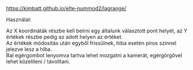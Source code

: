 https://kimbatt.github.io/elte-nummod2/lagrange/

Használat:  
  
Az X koordináták részbe kell beírni egy általunk választott pont helyét, az Y értékek részbe pedig az adott helyen az értéket.  
Az értékek módosítás után egyből frissülnek, hiba esetén piros színnel jelezve lesz a hiba.  
Bal egérgombot lenyomva tartva lehet mozgatni a kamerát, egérgörgővel lehet közelíteni / távolítani.
